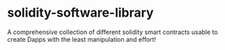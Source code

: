 # solidity-software-library
A comprehensive collection of different solidity smart contracts usable to create Dapps with the least manipulation and effort!
